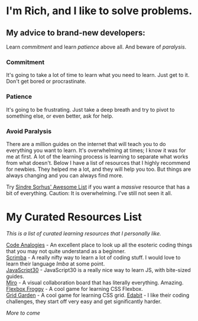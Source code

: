 # I'm Rich, and I like to solve problems.

## My advice to brand-new developers:
Learn *commitment* and learn *patience* above all. And beware of *paralysis*.

### **Commitment**
It's going to take a lot of time to learn what you need to learn. Just get to it. Don't get bored or procrastinate.

### **Patience**
It's going to be frustrating. Just take a deep breath and try to pivot to something else, or even better, ask for help.

### **Avoid Paralysis**
There are a million guides on the internet that will teach you to do everything you want to learn. It's overwhelming at times; I know it was for me at first. A lot of the learning process is learning to separate what works from what doesn't. Below I have a list of resources that I highly recommend for newbies. They helped me a lot, and they will help you too. But things are always changing and you can always find more. 

Try [Sindre Sorhus' Awesome List](https://github.com/sindresorhus/awesome) if you want a *massive* resource that has a bit of everything. Caution: It is overwhelming.  I've still not seen it all.  

# My Curated Resources List
*This is a list of curated learning resources that I personally like.*   

[Code Analogies](https://www.codeanalogies.com/) - An excellent place to look up all the esoteric coding things that you may not quite understand as a beginner.  
[Scrimba](https://www.scrimba.com) -  A really nifty way to learn a lot of coding stuff. I would love to learn their language *Imba* at some point.  
[JavaScript30](https://javascript30.com/) - JavaScript30 is a really nice way to learn JS, with bite-sized guides.  
[Miro](https://www.miro.com) - A visual collaboration board that has literally everything. Amazing.  
[Flexbox Froggy](https://flexboxfroggy.com) - A cool game for learning CSS Flexbox.  
[Grid Garden](https://cssgridgarden.com)  - A cool game for learning CSS grid.
[Edabit](https://edabit.com) - I like their coding challenges, they start off very easy and get significantly harder.

*More to come*

<!-- Possible adds:
[Laconic](https://laconicml.com/computer-science-curriculum-youtube-videos/) -->
